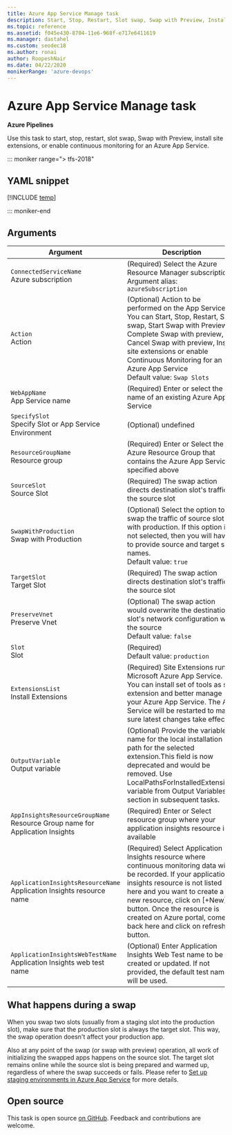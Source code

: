 ```yaml
---
title: Azure App Service Manage task
description: Start, Stop, Restart, Slot swap, Swap with Preview, Install site extensions, or Enable Continuous Monitoring for an Azure App Service
ms.topic: reference
ms.assetid: f045e430-8704-11e6-968f-e717e6411619
ms.manager: dastahel
ms.custom: seodec18
ms.author: ronai
author: RoopeshNair
ms.date: 04/22/2020
monikerRange: 'azure-devops'
---
```


# Azure App Service Manage task

**Azure Pipelines**

Use this task to start, stop, restart, slot swap, Swap with Preview, install site extensions, or enable continuous monitoring for an Azure App Service.

::: moniker range="> tfs-2018"

## YAML snippet

[!INCLUDE [temp](../includes/yaml/AzureAppServiceManageV0.md)]

::: moniker-end

## Arguments

|Argument|Description|
|--- |--- |
|`ConnectedServiceName`<br/>Azure subscription|(Required) Select the Azure Resource Manager subscription <br/>Argument alias: `azureSubscription`|
|`Action`<br/>Action|(Optional) Action to be performed on the App Service. You can Start, Stop, Restart, Slot swap, Start Swap with Preview, Complete Swap with preview, Cancel Swap with preview, Install site extensions or enable Continuous Monitoring for an Azure App Service <br/>Default value: `Swap Slots`|
|`WebAppName`<br/>App Service name|(Required) Enter or select the name of an existing Azure App Service|
|`SpecifySlot`<br/>Specify Slot or App Service Environment|(Optional) undefined|
|`ResourceGroupName`<br/>Resource group|(Required) Enter or Select the Azure Resource Group that contains the Azure App Service specified above|
|`SourceSlot`<br/>Source Slot|(Required) The swap action directs destination slot's traffic to the source slot|
|`SwapWithProduction`<br/>Swap with Production|(Optional) Select the option to swap the traffic of source slot with production. If this option is not selected, then you will have to provide source and target slot names. <br/>Default value: `true`|
|`TargetSlot`<br/>Target Slot|(Required) The swap action directs destination slot's traffic to the source slot|
|`PreserveVnet`<br/>Preserve Vnet|(Optional) The swap action would overwrite the destination slot's network configuration with the source <br/>Default value: `false`|
|`Slot`<br/>Slot|(Required) <br/>Default value: `production`|
|`ExtensionsList`<br/>Install Extensions|(Required) Site Extensions run on Microsoft Azure App Service. You can install set of tools as site extension and better manage your Azure App Service. The  App Service will be restarted to make sure latest changes take effect.|
|`OutputVariable`<br/>Output variable|(Optional) Provide the variable name for the local installation path for the selected extension.This field is now deprecated and would be removed. Use LocalPathsForInstalledExtensions variable from Output Variables section in subsequent tasks.|
|`AppInsightsResourceGroupName`<br/>Resource Group name for Application Insights|(Required) Enter or Select resource group where your application insights resource is available|
|`ApplicationInsightsResourceName`<br/>Application Insights resource name|(Required) Select Application Insights resource where continuous monitoring data will be recorded. If your application insights resource is not listed here and you want to create a new resource, click on [+New] button. Once the resource is created on Azure portal, come back here and click on refresh button.|
|`ApplicationInsightsWebTestName`<br/>Application Insights web test name| (Optional) Enter Application Insights Web Test name to be created or updated. If not provided, the default test name will be used.|

## What happens during a swap

When you swap two slots (usually from a staging slot into the production slot), make sure that the production slot is always the target slot. This way, the swap operation doesn't affect your production app.

Also at any point of the swap (or swap with preview) operation, all work of initializing the swapped apps happens on the source slot. The target slot remains online while the source slot is being prepared and warmed up, regardless of where the swap succeeds or fails. 
Please refer to [Set up staging environments in Azure App Service](https://docs.microsoft.com/azure/app-service/deploy-staging-slots#AboutConfiguration) for more details.

## Open source

This task is open source [on GitHub](https://github.com/Microsoft/azure-pipelines-tasks). Feedback and contributions are welcome.
